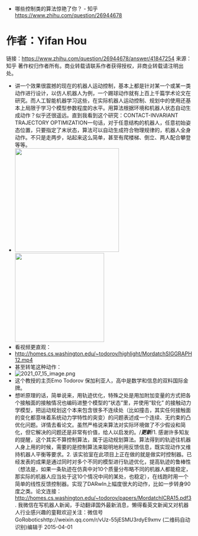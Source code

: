 - 哪些控制类的算法惊艳了你？ - 知乎
  https://www.zhihu.com/question/26944678
# 作者：Yifan Hou
链接：https://www.zhihu.com/question/26944678/answer/41847254
来源：知乎
著作权归作者所有。商业转载请联系作者获得授权，非商业转载请注明出处。
- 讲一个效果很震撼的现在的机器人运动控制，基本上都是针对某一个或某一类动作进行设计，以仿人机器人为例，一个踢球动作就有上百上千篇学术论文在研究。而人工智能机器学习这些，在实际机器人运动控制、规划中的使用还基本上局限于学习个模型参数程度的水平。用算法根据环境和机器人状态自动生成动作？似乎还很遥远。直到我看到这个研究：CONTACT-INVARIANT TRAJECTORY OPTIMIZATION一句话，对于任意结构的机器人，任意初始姿态位置，只要指定了末状态，算法可以自动生成符合物理规律的，机器人全身动作。不只是走两步，站起来这么简单，甚至有爬楼梯、倒立、两人配合攀登等等。
- <img src="https://pic1.zhimg.com/50/9706c3d32057eed06766bd640f29a5b4_720w.jpg?source=1940ef5c" data-rawwidth="281" data-rawheight="256" class="content_image" width="281"/><img src="https://pic1.zhimg.com/50/51c84c4c092fef0a3155bd6adf0c4907_720w.jpg?source=1940ef5c" data-rawwidth="241" data-rawheight="267" class="content_image" width="241"/>
- 看视频更直观：
- http://homes.cs.washington.edu/~todorov/highlight/MordatchSIGGRAPH12.mp4
- 甚至转笔这种动作：
- ![2021_07_15_image.png](https://pic2.zhimg.com/80/16da2a8a59a00d92678da92ea4ded567_1440w.jpg?source=1940ef5c)
- 这个教授的主页Emo Todorov 保加利亚人，高中是数学和信息的双料国际金牌。
- 想听原理的话，简单说来，用轨迹优化，特殊之处是用加附加变量的方式把各个接触面的接触情况也编码进整个模型的“状态”里，并使用“软化” 的接触动力学模型，把运动规划这个本来包含很多不连续处（比如撞击，其实任何接触面的变化都意味着系统动力学特性的突变）的问题表述成一个连续、无约束的凸优化问题。详情去看论文。虽然严格说来算法对实际环境做了不少假设和简化，但它解决的问题还是非常有价值，给人以启发的。/***************更新***************/1. 感谢许多知友的提醒，这个其实不算控制算法，属于运动规划算法。算法得到的轨迹往机器人身上用的时候，需要的是控制算法来聪明地利用反馈信息，既实现动作又维持机器人平衡等要求。2. 该实验室在此项目上正在做的就是做实时控制器。已经发表的成果是通过同时对多个不同的模型进行轨迹优化，提高轨迹的鲁棒性（想法是，如果一条轨迹在仿真中对10个质量分布略不同的机器人都能稳定，那实际的机器人应当处于这10个情况中间的某处，也稳定），在线跑时用一个简单的线性反馈控制器。实现了DARwIn上幅度很大的动作，比如一步转身90度之类。论文连接：http://homes.cs.washington.edu/~todorov/papers/MordatchICRA15.pdf3. 我微信在写机器人新闻，手动翻译国外最新消息，懒得看英文新闻又对机器人行业感兴趣的童鞋欢迎关注：微信号GoRoboticshttp://weixin.qq.com/r/vUz-55jESMU3rdyE9xmv (二维码自动识别)编辑于 2015-04-01